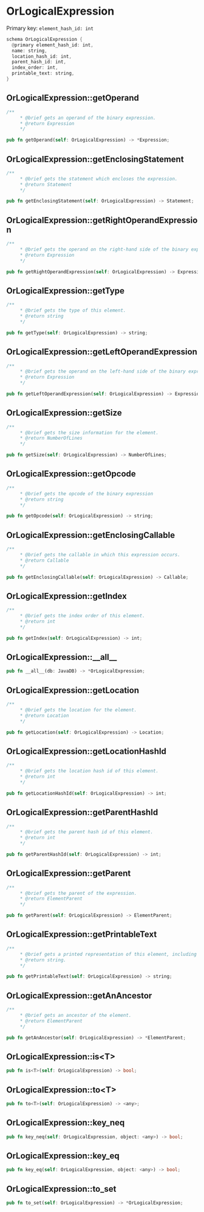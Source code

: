 # OrLogicalExpression

Primary key: `element_hash_id: int`

```rust
schema OrLogicalExpression {
  @primary element_hash_id: int,
  name: string,
  location_hash_id: int,
  parent_hash_id: int,
  index_order: int,
  printable_text: string,
}
```
## OrLogicalExpression::getOperand

```rust
/**
     * @brief gets an operand of the binary expression.
     * @return Expression 
     */
```
```rust
pub fn getOperand(self: OrLogicalExpression) -> *Expression;
```
## OrLogicalExpression::getEnclosingStatement

```rust
/**
     * @brief gets the statement which encloses the expression.
     * @return Statement 
     */
```
```rust
pub fn getEnclosingStatement(self: OrLogicalExpression) -> Statement;
```
## OrLogicalExpression::getRightOperandExpression

```rust
/**
     * @brief gets the operand on the right-hand side of the binary expression.
     * @return Expression 
     */
```
```rust
pub fn getRightOperandExpression(self: OrLogicalExpression) -> Expression;
```
## OrLogicalExpression::getType

```rust
/**
     * @brief gets the type of this element.
     * @return string
     */
```
```rust
pub fn getType(self: OrLogicalExpression) -> string;
```
## OrLogicalExpression::getLeftOperandExpression

```rust
/**
     * @brief gets the operand on the left-hand side of the binary expression.
     * @return Expression 
     */
```
```rust
pub fn getLeftOperandExpression(self: OrLogicalExpression) -> Expression;
```
## OrLogicalExpression::getSize

```rust
/**
     * @brief gets the size information for the element.
     * @return NumberOfLines
     */
```
```rust
pub fn getSize(self: OrLogicalExpression) -> NumberOfLines;
```
## OrLogicalExpression::getOpcode

```rust
/**
     * @brief gets the opcode of the binary expression
     * @return string 
     */
```
```rust
pub fn getOpcode(self: OrLogicalExpression) -> string;
```
## OrLogicalExpression::getEnclosingCallable

```rust
/**
     * @brief gets the callable in which this expression occurs.
     * @return Callable 
     */
```
```rust
pub fn getEnclosingCallable(self: OrLogicalExpression) -> Callable;
```
## OrLogicalExpression::getIndex

```rust
/**
     * @brief gets the index order of this element.
     * @return int
     */
```
```rust
pub fn getIndex(self: OrLogicalExpression) -> int;
```
## OrLogicalExpression::\_\_all\_\_

```rust
pub fn __all__(db: JavaDB) -> *OrLogicalExpression;
```
## OrLogicalExpression::getLocation

```rust
/**
     * @brief gets the location for the element.
     * @return Location
     */
```
```rust
pub fn getLocation(self: OrLogicalExpression) -> Location;
```
## OrLogicalExpression::getLocationHashId

```rust
/**
     * @brief gets the location hash id of this element.
     * @return int
     */
```
```rust
pub fn getLocationHashId(self: OrLogicalExpression) -> int;
```
## OrLogicalExpression::getParentHashId

```rust
/**
     * @brief gets the parent hash id of this element.
     * @return int
     */
```
```rust
pub fn getParentHashId(self: OrLogicalExpression) -> int;
```
## OrLogicalExpression::getParent

```rust
/**
     * @brief gets the parent of the expression.
     * @return ElementParent 
     */
```
```rust
pub fn getParent(self: OrLogicalExpression) -> ElementParent;
```
## OrLogicalExpression::getPrintableText

```rust
/**
     * @brief gets a printed representation of this element, including its structure where applicable.
     * @return string.
     */
```
```rust
pub fn getPrintableText(self: OrLogicalExpression) -> string;
```
## OrLogicalExpression::getAnAncestor

```rust
/**
     * @brief gets an ancestor of the element.
     * @return ElementParent 
     */
```
```rust
pub fn getAnAncestor(self: OrLogicalExpression) -> *ElementParent;
```
## OrLogicalExpression::is\<T\>

```rust
pub fn is<T>(self: OrLogicalExpression) -> bool;
```
## OrLogicalExpression::to\<T\>

```rust
pub fn to<T>(self: OrLogicalExpression) -> <any>;
```
## OrLogicalExpression::key\_neq

```rust
pub fn key_neq(self: OrLogicalExpression, object: <any>) -> bool;
```
## OrLogicalExpression::key\_eq

```rust
pub fn key_eq(self: OrLogicalExpression, object: <any>) -> bool;
```
## OrLogicalExpression::to\_set

```rust
pub fn to_set(self: OrLogicalExpression) -> *OrLogicalExpression;
```
